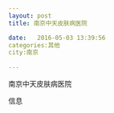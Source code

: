```yaml
--- 
layout: post 
title: 南京中天皮肤病医院

date:   2016-05-03 13:39:56 
categories:其他  
city:南京
  
--- 
```

   
南京中天皮肤病医院

信息

